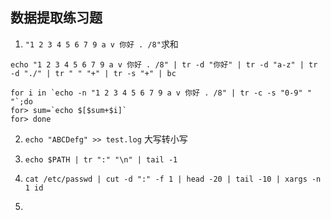 ## 数据提取练习题



1. `"1 2 3 4 5 6 7 9 a v 你好 . /8"`求和

`echo "1 2 3 4 5 6 7 9 a v 你好 . /8" | tr -d "你好" | tr -d "a-z" | tr -d "./" | tr " " "+" | tr -s "+" | bc`

 ````shell
 for i in `echo -n "1 2 3 4 5 6 7 9 a v 你好 . /8" | tr -c -s "0-9" " "`;do
 for> sum=`echo $[$sum+$i]`
 for> done
 ````

 

2. `echo "ABCDefg" >> test.log` 大写转小写

3. `echo $PATH | tr ":" "\n" | tail -1`

10. `cat /etc/passwd | cut -d ":" -f 1 | head -20 | tail -10 | xargs -n 1 id`
11. 